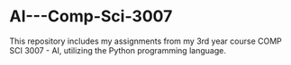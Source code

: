 # AI---Comp-Sci-3007
This repository includes my assignments from my 3rd year course COMP SCI 3007 - AI, utilizing the Python programming language.
